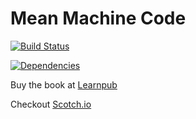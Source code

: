 # Mean Machine Code

[![Build Status](https://travis-ci.org/binoy14/Mean-Machine-Code.svg?branch=master)](https://travis-ci.org/binoy14/Mean-Machine-Code)

[![Dependencies](https://david-dm.org/binoy14/Mean-Machine-Code.svg)](https://david-dm.org/binoy14/Mean-Machine-Code.svg)

Buy the book at [Learnpub](https://leanpub.com/mean-machine)

Checkout [Scotch.io](www.scotch.io)
